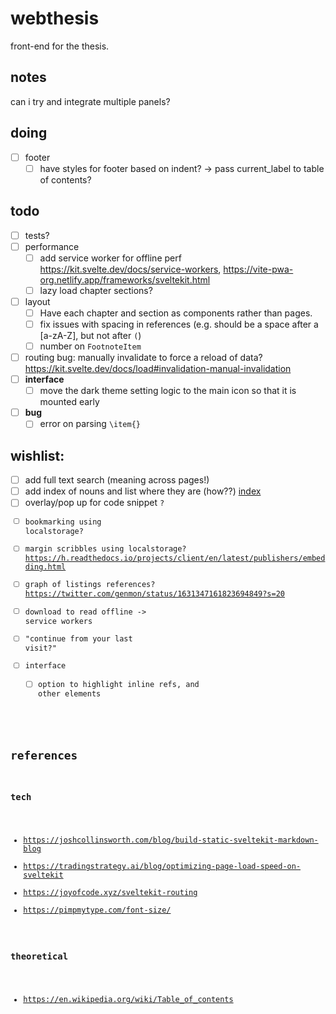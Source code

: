 # webthesis

front-end for the thesis.

## notes

can i try and integrate multiple panels?

## doing

- [ ] footer
  - [ ] have styles for footer based on indent? -> pass current_label to table of contents?

## todo
- [ ] tests?
- [ ] performance
  - [ ] add service worker for offline perf https://kit.svelte.dev/docs/service-workers, https://vite-pwa-org.netlify.app/frameworks/sveltekit.html
  - [ ] lazy load chapter sections?
- [ ] layout
  - [ ] Have each chapter and section as components rather than pages.
  - [ ] fix issues with spacing in references (e.g. should be a space after a [a-zA-Z], but not after `(`)
  - [ ] number on `FootnoteItem`
- [ ] routing bug: manually invalidate to force a reload of data? https://kit.svelte.dev/docs/load#invalidation-manual-invalidation
- [ ] **interface**
  - [ ] move the dark theme setting logic to the main icon so that it is mounted early
- [ ] **bug**
  - [ ] error on parsing `\item{}`

## wishlist:
  - [ ] add full text search (meaning across pages!)
  - [ ] add index of nouns and list where they are (how??) [index](https://en.wikipedia.org/wiki/Index_(publishing))
  - [ ] overlay/pop up for code snippet <Code/>?
  - [ ] bookmarking using localstorage?
  - [ ] margin scribbles using localstorage? https://h.readthedocs.io/projects/client/en/latest/publishers/embedding.html
  - [ ] graph of listings references? https://twitter.com/genmon/status/1631347161823694849?s=20
  - [ ] download to read offline -> service workers
  - [ ] "continue from your last visit?"
- [ ] interface
  - [ ] option to highlight inline refs, and other elements

## references

### tech

- https://joshcollinsworth.com/blog/build-static-sveltekit-markdown-blog
- https://tradingstrategy.ai/blog/optimizing-page-load-speed-on-sveltekit
- https://joyofcode.xyz/sveltekit-routing
- https://pimpmytype.com/font-size/

### theoretical

- https://en.wikipedia.org/wiki/Table_of_contents
